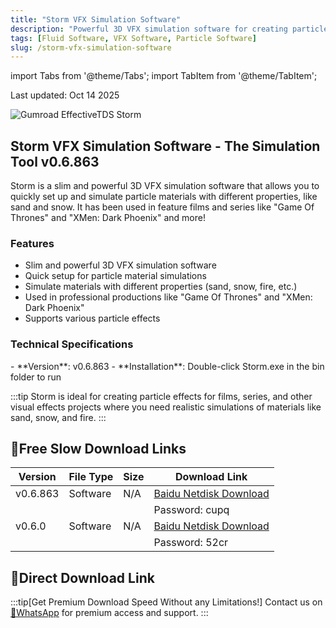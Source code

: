 ```yaml
---
title: "Storm VFX Simulation Software"
description: "Powerful 3D VFX simulation software for creating particle effects like sand, snow, and fire"
tags: [Fluid Software, VFX Software, Particle Software]
slug: /storm-vfx-simulation-software
---
```


import Tabs from '@theme/Tabs';
import TabItem from '@theme/TabItem';

Last updated: Oct 14 2025

![Gumroad EffectiveTDS Storm](https://www.gfxcamp.com/wp-content/uploads/2023/09/Gumroad-–-EffectiveTDS-Storm-v0.6.0.jpg)

## Storm VFX Simulation Software - The Simulation Tool v0.6.863

Storm is a slim and powerful 3D VFX simulation software that allows you to quickly set up and simulate particle materials with different properties, like sand and snow. It has been used in feature films and series like "Game Of Thrones" and "XMen: Dark Phoenix" and more!

### Features

- Slim and powerful 3D VFX simulation software
- Quick setup for particle material simulations
- Simulate materials with different properties (sand, snow, fire, etc.)
- Used in professional productions like "Game Of Thrones" and "XMen: Dark Phoenix"
- Supports various particle effects

### Technical Specifications

<Tabs>
<TabItem value="version" label="Version" default>
- **Version**: v0.6.863
</TabItem>
<TabItem value="requirements" label="System Requirements">
- **Installation**: Double-click Storm.exe in the bin folder to run
</TabItem>
</Tabs>

:::tip
Storm is ideal for creating particle effects for films, series, and other visual effects projects where you need realistic simulations of materials like sand, snow, and fire.
:::

## 🐌Free Slow Download Links

| Version | File Type | Size | Download Link |
|---------|-----------|------|---------------|
| v0.6.863 | Software | N/A | [Baidu Netdisk Download](https://pan.baidu.com/s/1ObbG22_rIs-d2h2F6ZYddw?pwd=cupq) |
| | | | Password: cupq |
| v0.6.0 | Software | N/A | [Baidu Netdisk Download](https://pan.baidu.com/s/1mHc34gUts8UZDjb5cT75ag?pwd=52cr) |
| | | | Password: 52cr |

## 🚀Direct Download Link
:::tip[Get Premium Download Speed Without any Limitations!]
Contact us on [💬WhatsApp](https://wa.me/+8613237610083) for premium  access and support.
:::